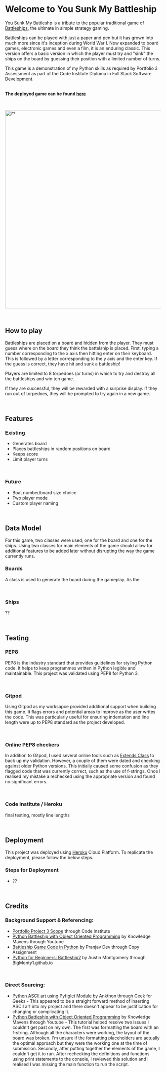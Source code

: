 # Welcome to You Sunk My Battleship

<p>You Sunk My Battleshp is a tribute to the popular traditional game of <a href="https://en.wikipedia.org/wiki/Battleship_(game)#:~:text=Battleship%20is%20known%20worldwide%20as,device%20apps%20and%20a%20film">Battleships</a>, the ultimate in simple strategy gaming.</p>
<p>Battleships can be played with just a paper and pen but it has grown into much more since it's inception during World War I. Now expanded to board games, electronic games and even a film, it is an enduring classic. This version offers a basic version in which the player must try and "sink" the ships on the board by guessing their position with a limited number of turns.</p>
<p>This game is a demonstration of my Python skills as required by Portfolio 3 Assessment as part of the Code Institute Diploma in Full Stack Software Development.</p>
<br>
<strong>The deployed game can be found <a href="??">here</a></p></strong>
<br>
<p><img width="640px" height=auto src="??" alt="??"></p>
<br>

## How to play
<p>Battleships are placed on a board and hidden from the player. They must guess where on the board they think the battelship is placed. First, typing a number corresponding to the x axis then hitting enter on their keyboard. This is followed by a letter corresponding to the y axis and the enter key. If the guess is correct, they have hit and sunk a battleship!</p>

<p>Players are limited to 8 torpedoes (or turns) in which to try and destroy all the battleships and win teh game.</p>

<p>If they are successful, they will be rewarded with a surprise display. If they run out of torpedoes, they will be prompted to try again in a new game.</p>
<br>

## Features
### Existing
<ul>
<li>Generates board</li>
<li>Places battleships in random positions on board</li>
<li>Keeps score</li>
<li>Limit player turns</li>
</ul>
<br>

### Future
<ul>
<li>Boat number/board size choice</li>
<li>Two player mode</li>
<li>Custom player naming</li>
</ul>
<br>

## Data Model
<p>For this game, two classes were used; one for the board and one for the ships. Using two classes for main elements of the game should allow for additional features to be added later without disrupting the way the game currently runs.</p>

### Boards
<p>A class is used to generate the board during the gameplay. As the </p>
<br>

### Ships
<p>??</p>
<br>

## Testing
### PEP8
<p>PEP8 is the industry standard that provides guidelines for styling Python code. It helps to keep programmes written in Python legible and maintainable. This project was validated using PEP8 for Python 3.</p>
<br>

### Gitpod
<p>Using Gitpod as my worksapce provided additional support when building this game. It flags errors and potential areas to improve as the user writes the code. This was particularly useful for ensuring indentation and line length were up to PEP8 standard as the project developed.</p>
<br>

### Online PEP8 checkers
<p>In addition to Gitpod, I used several online tools such as <a href="https://extendsclass.com/python-tester.html">Extends Class</a> to back up my validation. However, a couple of them were dated and checking against older Python versions. This initially caused some confusion as they flagged code that was currently correct, such as the use of f-strings. Once I realised my mistake a rechecked using the appropriate version and found no significant errors.</p>
<br>

### Code Institute / Heroku
<p>final testing, mostly line lengths</p>
<br>

## Deployment
<p>This project was deployed using <a href="https://dashboard.heroku.com/apps">Heroku</a> Cloud Platform. To replicate the deployment, please follow the below steps.</p>

### Steps for Deployment
<ul>
    <li>??</li>
</ul>
<br>

## Credits
### Background Support & Referencing:
<ul>
    <li><a href="https://learn.codeinstitute.net/courses/course-v1:CodeInstitute+PE_PAGPPF+2021_Q2/courseware/b3378fc1159e43e3b70916fdefdfae51/605f34e006594dc4ae19f5e60ec75e2e/">Portfolio Project 3 Scope</a> through Code Institute</li>
    <li><a href="https://www.youtube.com/watch?v=alJH_c9t4zw">Python Battleship with Object Oriented Programming</a> by Knowledge Mavens through Youtube</li>
    <li><a href="https://copyassignment.com/battleship-game-code-in-python/">Battleship Game Code in Python</a> by Pranjav Dev through Copy Assignment</li>
    <li><a href="https://bigmonty12.github.io/battleship">Python for Beginners: Battleship2</a> by Austin Montgomery through BigMonty1.github.io</li>
</ul>
<br>

### Direct Sourcing:
<ul>
    <li><a href="https://www.geeksforgeeks.org/python-ascii-art-using-pyfiglet-module/">Python ASCII art using Pyfiglet Module</a> by Ankthon through Geek for Geeks - This appeared to be a straight forward method of inserting ASCII art into my project and there doesn't appear to be justification for changing or complicating it.</li>
    <li><a href="https://www.youtube.com/watch?v=alJH_c9t4zw">Python Battleship with Object Oriented Programming</a> by Knowledge Mavens through Youtube - This tutorial helped resolve two issues I couldn't get past on my own. The first was formatting the board with an f-string. Although all the characters were working, the layout of the board was broken. I'm unsure if the formatting placeholders are actually the optimal approach but they were the working one at the time of submission. Secondly, after putting together the elements of the game, I couldn't get it to run. After rechecking the definitions and functions using print statements to the console, I reviewed this solution and I realised I was missing the main function to run the script.</li>
<ul>
